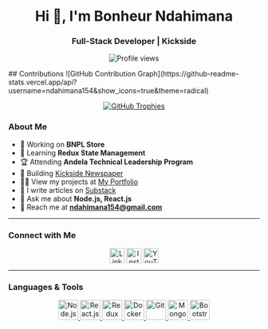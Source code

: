 <h1 align="center">Hi 👋, I'm Bonheur Ndahimana</h1>
<h3 align="center">Full-Stack Developer | Kickside</h3>

<p align="center">
  <img src="https://komarev.com/ghpvc/?username=ndahimana154&label=Profile%20views&color=0e75b6&style=flat" alt="Profile views" />
</p>
## Contributions
![GitHub Contribution Graph](https://github-readme-stats.vercel.app/api?username=ndahimana154&show_icons=true&theme=radical)

<p align="center">
  <a href="https://github.com/ndahimana154">
    <img src="https://github-profile-trophy.vercel.app/?username=ndahimana154&theme=algolia&no-bg=true&no-frame=true" alt="GitHub Trophies" />
  </a>
</p>

### About Me

- 🔭 Working on **BNPL Store**
- 🌱 Learning **Redux State Management**
- 🏆 Attending **Andela Technical Leadership Program**
- 📰 Building [Kickside Newspaper](https://kickside.rw/clients/)
- 👨‍💻 View my projects at [My Portfolio](https://ndahimana154.vercel.app)
- 📝 I write articles on [Substack](https://ndahimana154.substack.com)
- 💬 Ask me about **Node.js, React.js**
- 📧 Reach me at **ndahimana154@gmail.com**

---

### Connect with Me

<p align="center">
  <a href="https://linkedin.com/in/ndahimana154" target="blank"><img align="center" src="https://cdn-icons-png.flaticon.com/512/174/174857.png" alt="LinkedIn" height="30" width="30" /></a>
  <a href="https://instagram.com/ndahimanabonheur" target="blank"><img align="center" src="https://cdn-icons-png.flaticon.com/512/174/174855.png" alt="Instagram" height="30" width="30" /></a>
  <a href="https://www.youtube.com/c/ndahimana bonheur" target="blank"><img align="center" src="https://cdn-icons-png.flaticon.com/512/174/174883.png" alt="YouTube" height="30" width="30" /></a>
</p>

---

### Languages & Tools

<p align="center">
  <a href="https://nodejs.org" target="_blank" rel="noreferrer">
    <img src="https://cdn.iconscout.com/icon/free/png-64/nodejs-2-1174936.png" alt="Node.js" width="40" height="40"/>
  </a>
  <a href="https://reactjs.org" target="_blank" rel="noreferrer">
    <img src="https://cdn.iconscout.com/icon/free/png-64/react-3-1175109.png" alt="React.js" width="40" height="40"/>
  </a>
  <a href="https://redux.js.org" target="_blank" rel="noreferrer">
    <img src="https://cdn.iconscout.com/icon/free/png-64/redux-283024.png" alt="Redux" width="40" height="40"/>
  </a>
  <a href="https://www.docker.com/" target="_blank" rel="noreferrer">
    <img src="https://cdn.iconscout.com/icon/free/png-64/docker-11-1175228.png" alt="Docker" width="40" height="40"/>
  </a>
  <a href="https://git-scm.com/" target="_blank" rel="noreferrer">
    <img src="https://cdn.iconscout.com/icon/free/png-64/git-18-1175219.png" alt="Git" width="40" height="40"/>
  </a>
  <a href="https://www.mongodb.com/" target="_blank" rel="noreferrer">
    <img src="https://cdn.iconscout.com/icon/free/png-64/mongodb-5-1175140.png" alt="MongoDB" width="40" height="40"/>
  </a>
  <a href="https://getbootstrap.com" target="_blank" rel="noreferrer">
    <img src="https://cdn.iconscout.com/icon/free/png-64/bootstrap-226077.png" alt="Bootstrap" width="40" height="40"/>
  </a>
</p>
